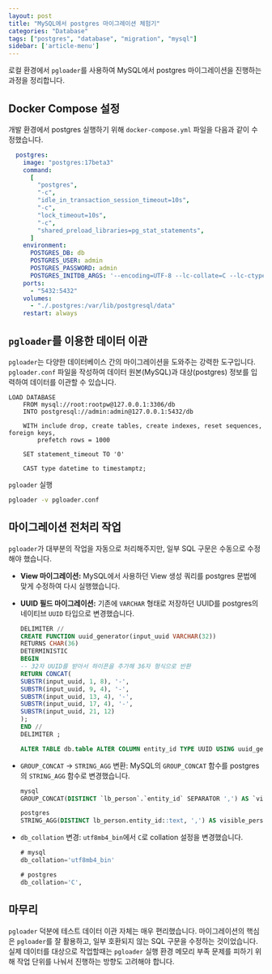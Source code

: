 ```yaml
---
layout: post
title: "MySQL에서 postgres 마이그레이션 체험기"
categories: "Database"
tags: ["postgres", "database", "migration", "mysql"]
sidebar: ['article-menu']
---
```


로컬 환경에서 `pgloader`를 사용하여 MySQL에서 postgres 마이그레이션을 진행하는 과정을 정리합니다.



## Docker Compose 설정

개발 환경에서 postgres 실행하기 위해 `docker-compose.yml` 파일을 다음과 같이 수정했습니다.

```yaml
  postgres:
    image: "postgres:17beta3"
    command:
      [
        "postgres",
        "-c",
        "idle_in_transaction_session_timeout=10s",
        "-c",
        "lock_timeout=10s",
        "-c",
        "shared_preload_libraries=pg_stat_statements",
      ]
    environment:
      POSTGRES_DB: db
      POSTGRES_USER: admin
      POSTGRES_PASSWORD: admin
      POSTGRES_INITDB_ARGS: '--encoding=UTF-8 --lc-collate=C --lc-ctype=C'
    ports:
      - "5432:5432"
    volumes:
      - "./.postgres:/var/lib/postgresql/data"
    restart: always
```

## `pgloader`를 이용한 데이터 이관

`pgloader`는 다양한 데이터베이스 간의 마이그레이션을 도와주는 강력한 도구입니다. `pgloader.conf` 파일을 작성하여 데이터 원본(MySQL)과 대상(postgres) 정보를 입력하여 데이터를 이관할 수 있습니다.

```
LOAD DATABASE
    FROM mysql://root:rootpw@127.0.0.1:3306/db 
    INTO postgresql://admin:admin@127.0.0.1:5432/db

    WITH include drop, create tables, create indexes, reset sequences, foreign keys,
        prefetch rows = 1000

    SET statement_timeout TO '0'
    
    CAST type datetime to timestamptz;
```
`pgloader` 실행
```bash
pgloader -v pgloader.conf
```

## 마이그레이션 전처리 작업

`pgloader`가 대부분의 작업을 자동으로 처리해주지만, 일부 SQL 구문은 수동으로 수정해야 했습니다.

-   **View 마이그레이션:** MySQL에서 사용하던 View 생성 쿼리를 postgres 문법에 맞게 수정하여 다시 실행했습니다.
-   **UUID 필드 마이그레이션:** 기존에 `VARCHAR` 형태로 저장하던 UUID를 postgres의 네이티브 `UUID` 타입으로 변경했습니다.
    ```sql
    DELIMITER //
    CREATE FUNCTION uuid_generator(input_uuid VARCHAR(32))
    RETURNS CHAR(36)
    DETERMINISTIC
    BEGIN
    -- 32자 UUID를 받아서 하이픈을 추가해 36자 형식으로 반환
    RETURN CONCAT(
    SUBSTR(input_uuid, 1, 8), '-',
    SUBSTR(input_uuid, 9, 4), '-',
    SUBSTR(input_uuid, 13, 4), '-',
    SUBSTR(input_uuid, 17, 4), '-',
    SUBSTR(input_uuid, 21, 12)
    );
    END //
    DELIMITER ;

    ALTER TABLE db.table ALTER COLUMN entity_id TYPE UUID USING uuid_generator(entity_id);
    ```

-   `GROUP_CONCAT` → `STRING_AGG` 변환: MySQL의 `GROUP_CONCAT` 함수를 postgres의 `STRING_AGG` 함수로 변경했습니다.
    ```sql
    mysql
    GROUP_CONCAT(DISTINCT `lb_person`.`entity_id` SEPARATOR ',') AS `visible_person_entity_ids`
    
    postgres
    STRING_AGG(DISTINCT lb_person.entity_id::text, ',') AS visible_person_entity_ids
    ``` 
-   `db_collation` 변경: `utf8mb4_bin`에서 `C`로 collation 설정을 변경했습니다.
    ```sql
    # mysql
    db_collation='utf8mb4_bin'
    
    # postgres
    db_collation='C',
    ```


## 마무리
`pgloader` 덕분에 테스트 데이터 이관 자체는 매우 편리했습니다. 마이그레이션의 핵심은 `pgloader`를 잘 활용하고, 일부 호환되지 않는 SQL 구문을 수정하는 것이었습니다.
실제 데이터를 대상으로 작업할때는 `pgloader` 실행 환경 메모리 부족 문제를 피하기 위해 작업 단위를 나눠서 진행하는 방향도 고려해야 합니다.
